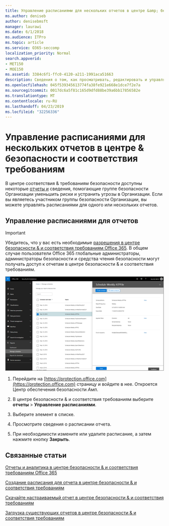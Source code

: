 ```yaml
---
title: Управление расписаниями для нескольких отчетов в центре &amp; безопасности и соответствия требованиям
ms.author: deniseb
author: denisebmsft
manager: laurawi
ms.date: 6/1/2018
ms.audience: ITPro
ms.topic: article
ms.service: O365-seccomp
localization_priority: Normal
search.appverid:
- MET150
- MOE150
ms.assetid: 3384c6f1-ffc0-4120-a211-1991aca51663
description: Сведения о том, как просматривать, редактировать и управлять расписаниями для отчетов в &amp; центре безопасности и соответствия требованиям.
ms.openlocfilehash: 045f539345613774fa38fe921e668e1dce7f2e7a
ms.sourcegitcommit: 0017dc6a5f81c165d9dfd88be39a6bb17856582e
ms.translationtype: MT
ms.contentlocale: ru-RU
ms.lasthandoff: 04/23/2019
ms.locfileid: "32256336"
---
```

# <a name="manage-schedules-for-multiple-reports-in-the-security-amp-compliance-center"></a>Управление расписаниями для нескольких отчетов в центре &amp; безопасности и соответствия требованиям

В центре соответствия &amp; требованиям безопасности доступны некоторые [отчеты и](reports-and-insights-in-security-and-compliance.md) сведения, помогающие группе безопасности Организации уменьшить риски и устранить угрозы в Организации. Если вы являетесь участником группы безопасности Организации, вы можете управлять расписаниями для одного или нескольких отчетов. 
  
## <a name="manage-schedules-for-reports"></a>Управление расписаниями для отчетов

> [!IMPORTANT]
> Убедитесь, что у вас есть необходимые [разрешения в центре безопасности &amp; и соответствия требованиям Office 365](permissions-in-the-security-and-compliance-center.md). В общем случае пользователи Office 365 глобальные администраторы, администраторы безопасности и средства чтения безопасности могут получать доступ к отчетам в центре безопасности &amp; и соответствия требованиям. 
  
![В центре безопасности &amp; и соответствия требованиям выберите отчеты \> Управление расписаниями](media/efa5e2f9-bf73-4f85-acea-f1ca7e2bca5e.png)

1. Перейдите на [https://protection.office.com](https://protection.office.com) страницу и войдите в нее. Откроется Центр обеспечения безопасности _Амп_.

2. В центре безопасности &amp; и соответствия требованиям выберите **отчеты** \> **Управление расписаниями**.
    
3. Выберите элемент в списке.
    
4. Просмотрите сведения о расписании отчета.
    
5. При необходимости измените или удалите расписание, а затем нажмите кнопку **Закрыть**.
    
## <a name="related-topics"></a>Связанные статьи

[Отчеты и аналитика в центре безопасности &amp; и соответствия требованиям Office 365](reports-and-insights-in-security-and-compliance.md)
  
[Создание расписания для отчета в центре безопасности &amp; и соответствия требованиям](create-a-schedule-for-a-report.md)
  
[Скачайте настраиваемый отчет в центре безопасности &amp; и соответствия требованиям](set-up-and-download-a-custom-report.md)
  
[Загрузка существующих отчетов в центре безопасности &amp; и соответствия требованиям](download-existing-reports.md)
  

